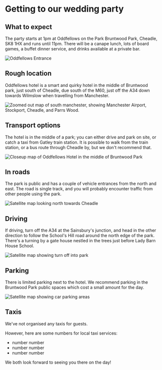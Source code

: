 # Getting to our wedding party
## What to expect

The party starts at 1pm at Oddfellows on the Park Bruntwood Park, Cheadle, SK8 1HX and runs until 11pm. There will be a canape lunch, lots of board games, a buffet dinner service, and drinks available at a private bar.

![Oddfellows Entrance](/images/oddfellows-01.jpg)

## Rough location

Oddfellows hotel is a smart and quirky hotel in the middle of Bruntwood park, just south of Cheadle, due south of the M60, just off the A34 down towards Wilmslow when travelling from Manchester.

![Zoomed out map of south manchester, showing Manchester Airport, Stockport, Cheadle, and Parrs Wood.](images/oddfellows-on-the-park-map-3.png)

## Transport options

The hotel is in the middle of a park; you can either drive and park on site, or catch a taxi from Gatley train station. It is possible to walk from the train station, or a bus route through Cheadle by, but we don't recommend that.

![Closeup map of Oddfellows Hotel in the middle of Bruntwood Park](images/oddfellows-on-the-park-map-1.png)

## In roads

The park is public and has a couple of vehicle entrances from the north and east. The road is single track, and you will probably encounter traffic from other people using the park.

![Satellite map looking north towards Cheadle](images/oddfellows-on-the-park-map-2.png)

## Driving

If driving, turn off the A34 at the Sainsbury's junction, and head in the other direction to follow the School's Hill road around the north edge of the park. There's a turning by a gate house nestled in the trees just before Lady Barn House School.

![Satellite map showing turn off into park](images/oddfellows-on-the-park-map-4.png)

## Parking

There is limited parking next to the hotel. We recommend parking in the Bruntwood Park public spaces which cost a small amount for the day.

![Satellite map showing car parking areas](images/oddfellows-on-the-park-map-5.png)

## Taxis

We've not organised any taxis for guests.

However, here are some numbers for local taxi services:

- number number
- number number
- number number

We both look forward to seeing you there on the day!
